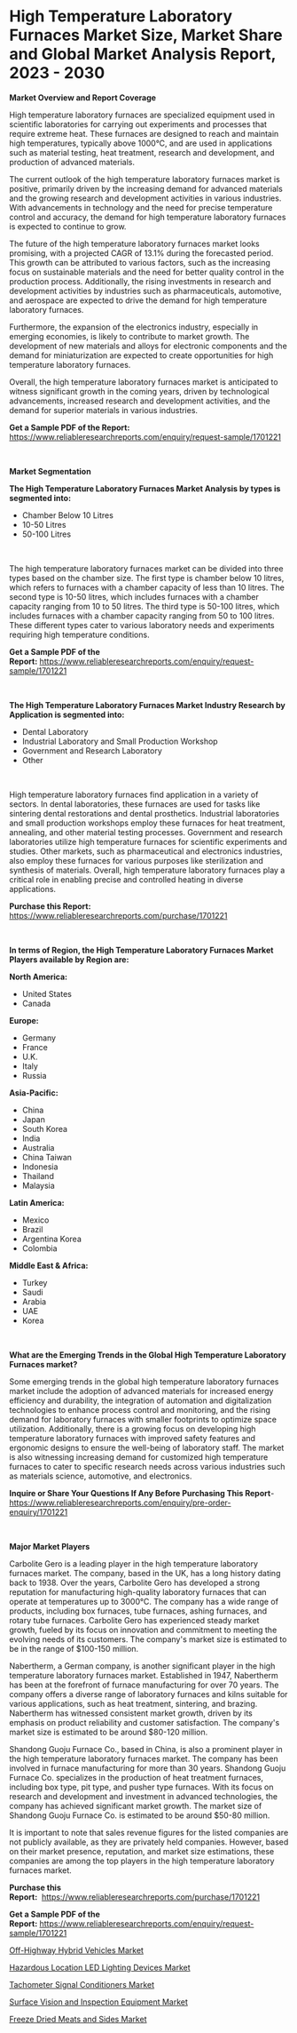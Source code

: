 <p><h1>High Temperature Laboratory Furnaces Market Size, Market Share and Global Market Analysis Report, 2023 - 2030</h1></p><p><strong>Market Overview and Report Coverage</strong></p>
<p><p>High temperature laboratory furnaces are specialized equipment used in scientific laboratories for carrying out experiments and processes that require extreme heat. These furnaces are designed to reach and maintain high temperatures, typically above 1000°C, and are used in applications such as material testing, heat treatment, research and development, and production of advanced materials.</p><p>The current outlook of the high temperature laboratory furnaces market is positive, primarily driven by the increasing demand for advanced materials and the growing research and development activities in various industries. With advancements in technology and the need for precise temperature control and accuracy, the demand for high temperature laboratory furnaces is expected to continue to grow.</p><p>The future of the high temperature laboratory furnaces market looks promising, with a projected CAGR of 13.1% during the forecasted period. This growth can be attributed to various factors, such as the increasing focus on sustainable materials and the need for better quality control in the production process. Additionally, the rising investments in research and development activities by industries such as pharmaceuticals, automotive, and aerospace are expected to drive the demand for high temperature laboratory furnaces.</p><p>Furthermore, the expansion of the electronics industry, especially in emerging economies, is likely to contribute to market growth. The development of new materials and alloys for electronic components and the demand for miniaturization are expected to create opportunities for high temperature laboratory furnaces.</p><p>Overall, the high temperature laboratory furnaces market is anticipated to witness significant growth in the coming years, driven by technological advancements, increased research and development activities, and the demand for superior materials in various industries.</p></p>
<p><strong>Get a Sample PDF of the Report:</strong> <a href="https://www.reliableresearchreports.com/enquiry/request-sample/1701221">https://www.reliableresearchreports.com/enquiry/request-sample/1701221</a></p>
<p>&nbsp;</p>
<p><strong>Market Segmentation</strong></p>
<p><strong>The High Temperature Laboratory Furnaces Market Analysis by types is segmented into:</strong></p>
<p><ul><li>Chamber Below 10 Litres</li><li>10-50 Litres</li><li>50-100 Litres</li></ul></p>
<p>&nbsp;</p>
<p><p>The high temperature laboratory furnaces market can be divided into three types based on the chamber size. The first type is chamber below 10 litres, which refers to furnaces with a chamber capacity of less than 10 litres. The second type is 10-50 litres, which includes furnaces with a chamber capacity ranging from 10 to 50 litres. The third type is 50-100 litres, which includes furnaces with a chamber capacity ranging from 50 to 100 litres. These different types cater to various laboratory needs and experiments requiring high temperature conditions.</p></p>
<p><strong>Get a Sample PDF of the Report:</strong>&nbsp;<a href="https://www.reliableresearchreports.com/enquiry/request-sample/1701221">https://www.reliableresearchreports.com/enquiry/request-sample/1701221</a></p>
<p>&nbsp;</p>
<p><strong>The High Temperature Laboratory Furnaces Market Industry Research by Application is segmented into:</strong></p>
<p><ul><li>Dental Laboratory</li><li>Industrial Laboratory and Small Production Workshop</li><li>Government and Research Laboratory</li><li>Other</li></ul></p>
<p>&nbsp;</p>
<p><p>High temperature laboratory furnaces find application in a variety of sectors. In dental laboratories, these furnaces are used for tasks like sintering dental restorations and dental prosthetics. Industrial laboratories and small production workshops employ these furnaces for heat treatment, annealing, and other material testing processes. Government and research laboratories utilize high temperature furnaces for scientific experiments and studies. Other markets, such as pharmaceutical and electronics industries, also employ these furnaces for various purposes like sterilization and synthesis of materials. Overall, high temperature laboratory furnaces play a critical role in enabling precise and controlled heating in diverse applications.</p></p>
<p><strong>Purchase this Report:</strong>&nbsp; <a href="https://www.reliableresearchreports.com/purchase/1701221">https://www.reliableresearchreports.com/purchase/1701221</a></p>
<p>&nbsp;</p>
<p><strong>In terms of Region, the High Temperature Laboratory Furnaces Market Players available by Region are:</strong></p>
<p>
    <p> <strong> North America: </strong>
        <ul>
            <li>United States</li>
            <li>Canada</li>
        </ul>
        </p> 
    <p> <strong> Europe: </strong>
        <ul>
            <li>Germany</li>
            <li>France</li>
            <li>U.K.</li>
            <li>Italy</li>
            <li>Russia</li>
        </ul>
        </p> 
    <p> <strong> Asia-Pacific: </strong>
        <ul>
            <li>China</li>
            <li>Japan</li>
            <li>South Korea</li>
            <li>India</li>
            <li>Australia</li>
            <li>China Taiwan</li>
            <li>Indonesia</li>
            <li>Thailand</li>
            <li>Malaysia</li>
        </ul>
        </p> 
    <p> <strong> Latin America: </strong>
        <ul>
            <li>Mexico</li>
            <li>Brazil</li>
            <li>Argentina Korea</li>
            <li>Colombia</li>
        </ul>
        </p> 
    <p> <strong> Middle East & Africa: </strong>
        <ul>
            <li>Turkey</li>
            <li>Saudi</li>
            <li>Arabia</li>
            <li>UAE</li>
            <li>Korea</li>
        </ul>
    </p>
    </p>
<p>&nbsp;</p>
<p><strong>What are the Emerging Trends in the Global High Temperature Laboratory Furnaces market?</strong></p>
<p><p>Some emerging trends in the global high temperature laboratory furnaces market include the adoption of advanced materials for increased energy efficiency and durability, the integration of automation and digitalization technologies to enhance process control and monitoring, and the rising demand for laboratory furnaces with smaller footprints to optimize space utilization. Additionally, there is a growing focus on developing high temperature laboratory furnaces with improved safety features and ergonomic designs to ensure the well-being of laboratory staff. The market is also witnessing increasing demand for customized high temperature furnaces to cater to specific research needs across various industries such as materials science, automotive, and electronics.</p></p>
<p><strong>Inquire or Share Your Questions If Any Before Purchasing This Report</strong>- <a href="https://www.reliableresearchreports.com/enquiry/pre-order-enquiry/1701221">https://www.reliableresearchreports.com/enquiry/pre-order-enquiry/1701221</a></p>
<p>&nbsp;</p>
<p><strong>Major Market Players</strong></p>
<p><p>Carbolite Gero is a leading player in the high temperature laboratory furnaces market. The company, based in the UK, has a long history dating back to 1938. Over the years, Carbolite Gero has developed a strong reputation for manufacturing high-quality laboratory furnaces that can operate at temperatures up to 3000°C. The company has a wide range of products, including box furnaces, tube furnaces, ashing furnaces, and rotary tube furnaces. Carbolite Gero has experienced steady market growth, fueled by its focus on innovation and commitment to meeting the evolving needs of its customers. The company's market size is estimated to be in the range of $100-150 million.</p><p>Nabertherm, a German company, is another significant player in the high temperature laboratory furnaces market. Established in 1947, Nabertherm has been at the forefront of furnace manufacturing for over 70 years. The company offers a diverse range of laboratory furnaces and kilns suitable for various applications, such as heat treatment, sintering, and brazing. Nabertherm has witnessed consistent market growth, driven by its emphasis on product reliability and customer satisfaction. The company's market size is estimated to be around $80-120 million.</p><p>Shandong Guoju Furnace Co., based in China, is also a prominent player in the high temperature laboratory furnaces market. The company has been involved in furnace manufacturing for more than 30 years. Shandong Guoju Furnace Co. specializes in the production of heat treatment furnaces, including box type, pit type, and pusher type furnaces. With its focus on research and development and investment in advanced technologies, the company has achieved significant market growth. The market size of Shandong Guoju Furnace Co. is estimated to be around $50-80 million.</p><p>It is important to note that sales revenue figures for the listed companies are not publicly available, as they are privately held companies. However, based on their market presence, reputation, and market size estimations, these companies are among the top players in the high temperature laboratory furnaces market.</p></p>
<p><strong>Purchase this Report:</strong>&nbsp;&nbsp;<a href="https://www.reliableresearchreports.com/purchase/1701221">https://www.reliableresearchreports.com/purchase/1701221</a></p>
<p></p>
<p><strong>Get a Sample PDF of the Report:</strong>&nbsp;<a href="https://www.reliableresearchreports.com/enquiry/request-sample/1701221">https://www.reliableresearchreports.com/enquiry/request-sample/1701221</a></p>
<p><p><a href="https://www.linkedin.com/pulse/off-highway-hybrid-vehicles-market-size-growth-forecast-from-uo3ec/">Off-Highway Hybrid Vehicles Market</a></p><p><a href="https://www.linkedin.com/pulse/hazardous-location-led-lighting-devices-market-insights-skfuf/">Hazardous Location LED Lighting Devices Market</a></p><p><a href="https://medium.com/@rahulv.reportprime/analyzing-tachometer-signal-conditioners-market-global-industry-perspective-and-forecast-2023-to-4d0d62ead5d8">Tachometer Signal Conditioners Market</a></p><p><a href="https://www.linkedin.com/pulse/surface-vision-inspection-equipment-market-size-share-dfghf/">Surface Vision and Inspection Equipment Market</a></p><p><a href="https://medium.com/@snehareportprime/freeze-dried-meats-and-sides-market-trends-forecast-and-competitive-analysis-to-2030-a8dee5e53e93">Freeze Dried Meats and Sides Market</a></p></p>